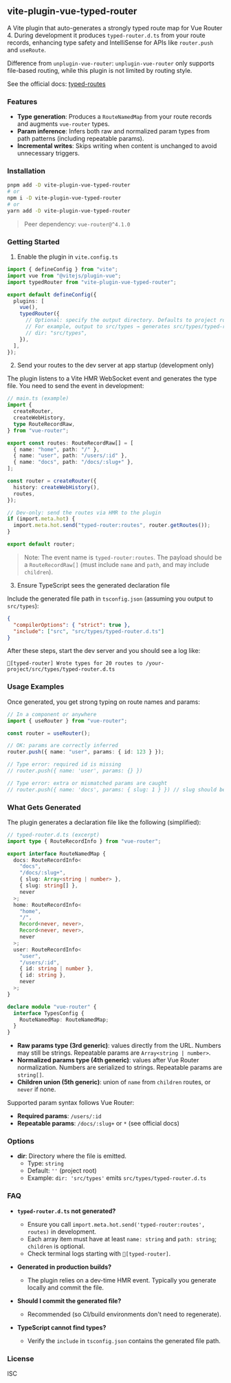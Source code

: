 ## vite-plugin-vue-typed-router

A Vite plugin that auto-generates a strongly typed route map for Vue Router 4. During development it produces `typed-router.d.ts` from your route records, enhancing type safety and IntelliSense for APIs like `router.push` and `useRoute`.

Difference from `unplugin-vue-router`: `unplugin-vue-router` only supports file-based routing, while this plugin is not limited by routing style.

See the official docs: [typed-routes](https://router.vuejs.org/guide/advanced/typed-routes.html)

### Features

- **Type generation**: Produces a `RouteNamedMap` from your route records and augments `vue-router` types.
- **Param inference**: Infers both raw and normalized param types from path patterns (including repeatable params).
- **Incremental writes**: Skips writing when content is unchanged to avoid unnecessary triggers.

### Installation

```bash
pnpm add -D vite-plugin-vue-typed-router
# or
npm i -D vite-plugin-vue-typed-router
# or
yarn add -D vite-plugin-vue-typed-router
```

> Peer dependency: `vue-router@^4.1.0`

### Getting Started

1. Enable the plugin in `vite.config.ts`

```ts
import { defineConfig } from "vite";
import vue from "@vitejs/plugin-vue";
import typedRouter from "vite-plugin-vue-typed-router";

export default defineConfig({
  plugins: [
    vue(),
    typedRouter({
      // Optional: specify the output directory. Defaults to project root
      // For example, output to src/types → generates src/types/typed-router.d.ts
      // dir: "src/types",
    }),
  ],
});
```

2. Send your routes to the dev server at app startup (development only)

The plugin listens to a Vite HMR WebSocket event and generates the type file. You need to send the event in development:

```ts
// main.ts (example)
import {
  createRouter,
  createWebHistory,
  type RouteRecordRaw,
} from "vue-router";

export const routes: RouteRecordRaw[] = [
  { name: "home", path: "/" },
  { name: "user", path: "/users/:id" },
  { name: "docs", path: "/docs/:slug+" },
];

const router = createRouter({
  history: createWebHistory(),
  routes,
});

// Dev-only: send the routes via HMR to the plugin
if (import.meta.hot) {
  import.meta.hot.send("typed-router:routes", router.getRoutes());
}

export default router;
```

> Note: The event name is `typed-router:routes`. The payload should be a `RouteRecordRaw[]` (must include `name` and `path`, and may include `children`).

3. Ensure TypeScript sees the generated declaration file

Include the generated file path in `tsconfig.json` (assuming you output to `src/types`):

```json
{
  "compilerOptions": { "strict": true },
  "include": ["src", "src/types/typed-router.d.ts"]
}
```

After these steps, start the dev server and you should see a log like:

```
🌟[typed-router] Wrote types for 20 routes to /your-project/src/types/typed-router.d.ts
```

### Usage Examples

Once generated, you get strong typing on route names and params:

```ts
// In a component or anywhere
import { useRouter } from "vue-router";

const router = useRouter();

// OK: params are correctly inferred
router.push({ name: "user", params: { id: 123 } });

// Type error: required id is missing
// router.push({ name: 'user', params: {} })

// Type error: extra or mismatched params are caught
// router.push({ name: 'docs', params: { slug: 1 } }) // slug should be string[] (normalized) or Array<string | number> (raw)
```

### What Gets Generated

The plugin generates a declaration file like the following (simplified):

```ts
// typed-router.d.ts (excerpt)
import type { RouteRecordInfo } from "vue-router";

export interface RouteNamedMap {
  docs: RouteRecordInfo<
    "docs",
    "/docs/:slug+",
    { slug: Array<string | number> },
    { slug: string[] },
    never
  >;
  home: RouteRecordInfo<
    "home",
    "/",
    Record<never, never>,
    Record<never, never>,
    never
  >;
  user: RouteRecordInfo<
    "user",
    "/users/:id",
    { id: string | number },
    { id: string },
    never
  >;
}

declare module "vue-router" {
  interface TypesConfig {
    RouteNamedMap: RouteNamedMap;
  }
}
```

- **Raw params type (3rd generic)**: values directly from the URL. Numbers may still be strings. Repeatable params are `Array<string | number>`.
- **Normalized params type (4th generic)**: values after Vue Router normalization. Numbers are serialized to strings. Repeatable params are `string[]`.
- **Children union (5th generic)**: union of `name` from `children` routes, or `never` if none.

Supported param syntax follows Vue Router:

- **Required params**: `/users/:id`
- **Repeatable params**: `/docs/:slug+` or `*` (see official docs)

### Options

- **dir**: Directory where the file is emitted.
  - Type: `string`
  - Default: `''` (project root)
  - Example: `dir: 'src/types'` emits `src/types/typed-router.d.ts`

### FAQ

- **`typed-router.d.ts` not generated?**

  - Ensure you call `import.meta.hot.send('typed-router:routes', routes)` in development.
  - Each array item must have at least `name: string` and `path: string`; `children` is optional.
  - Check terminal logs starting with `🌟[typed-router]`.

- **Generated in production builds?**

  - The plugin relies on a dev-time HMR event. Typically you generate locally and commit the file.

- **Should I commit the generated file?**

  - Recommended (so CI/build environments don't need to regenerate).

- **TypeScript cannot find types?**
  - Verify the `include` in `tsconfig.json` contains the generated file path.

### License

ISC
